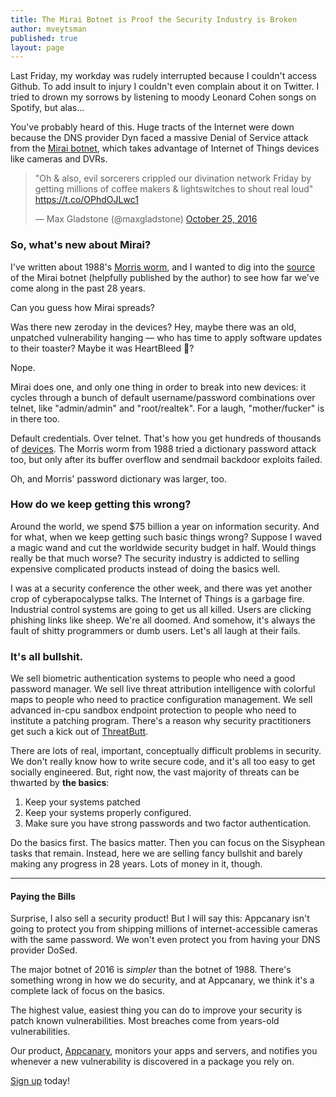 ```yaml
---
title: The Mirai Botnet is Proof the Security Industry is Broken
author: mveytsman
published: true
layout: page
---
```


Last Friday, my workday was rudely interrupted because I couldn't access Github.
To add insult to injury I couldn't even complain about it on Twitter. I tried to
drown my sorrows by listening to moody Leonard Cohen songs on Spotify, but
alas...

You've probably heard of this. Huge tracts of the Internet were down because the DNS provider Dyn 
faced a massive Denial of Service attack from the
[Mirai botnet](https://krebsonsecurity.com/2016/10/hacked-cameras-dvrs-powered-todays-massive-internet-outage/), 
which takes advantage of Internet of Things devices like cameras and DVRs.

<p><blockquote class="twitter-tweet" data-lang="en"><p lang="en" dir="ltr">&quot;Oh &amp; also, evil sorcerers crippled our divination network Friday by getting millions of coffee makers &amp; lightswitches to shout real loud&quot; <a href="https://t.co/OPhdOJLwc1">https://t.co/OPhdOJLwc1</a></p>&mdash; Max Gladstone (@maxgladstone) <a href="https://twitter.com/maxgladstone/status/790890882543288320">October 25, 2016</a></blockquote>
<script async src="//platform.twitter.com/widgets.js" charset="utf-8"></script></p>

### So, what's new about Mirai? 

I've written about
1988's [Morris worm](https://blog.appcanary.com/2016/tale-of-two-worms.html), 
and I wanted to dig into the
[source](https://github.com/jgamblin/Mirai-Source-Code) of the Mirai botnet
(helpfully published by the author) to see how far we've come along in the past
28 years.

Can you guess how Mirai spreads? 

Was there new zeroday in the devices? Hey, maybe there was an old, unpatched
vulnerability hanging &mdash; who has time to apply software updates to their toaster? 
Maybe it was HeartBleed 👻?

Nope.

Mirai does one, and only one thing in order to break into new devices: it cycles through a bunch of default
username/password combinations over telnet, like "admin/admin" and "root/realtek". For a
laugh, "mother/fucker" is in there too.

Default credentials. Over telnet. That's how you get hundreds of thousands of
[devices](http://dyn.com/blog/dyn-analysis-summary-of-friday-october-21-attack/).
The Morris worm from 1988 tried a dictionary password attack too, but only after
its buffer overflow and sendmail backdoor exploits failed. 

Oh, and Morris' password dictionary was larger, too.

### How do we keep getting this wrong?

Around the world, we spend $75 billion a year on information security.
And for what, when we keep getting such basic things wrong? Suppose I waved a
magic wand and cut the worldwide security budget in half. Would things really be
that much worse? The security industry is addicted to selling expensive
complicated products instead of doing the basics well. 

I was at a security conference the other week, and there was yet another crop of
cyberapocalypse talks. The Internet of Things is a garbage fire. Industrial control
systems are going to get us all killed. Users are clicking phishing links like
sheep. We're all doomed. And somehow, it's always the fault of shitty
programmers or dumb users. Let's all laugh at their fails.

### It's all bullshit. 

We sell biometric authentication systems to people who need a good password
manager. We sell live threat attribution intelligence with colorful maps to
people who need to practice configuration management. We sell advanced
in-cpu sandbox endpoint protection to people who need to institute a patching program.
There's a reason why security practitioners get such a kick out of
[ThreatButt](https://threatbutt.com/).

There are lots of real, important, conceptually difficult problems in
security. We don't really know how to write secure code, and it's all too
easy to get socially engineered. But, right now, the vast majority of threats can be thwarted by <b>the basics</b>:

1. Keep your systems patched
2. Keep your systems properly configured.
3. Make sure you have strong passwords and two factor authentication.

Do the basics first. The basics matter. Then you can focus on the Sisyphean
tasks that remain. Instead, here we are selling fancy bullshit and barely making
any progress in 28 years. Lots of money in it, though.

---

#### Paying the Bills

Surprise, I also sell a security product! But I will say this: Appcanary
isn't going to protect you from shipping millions of internet-accessible
cameras with the same password. We won't even protect you from having your DNS
provider DoSed.

The major botnet of 2016 is *simpler* than the botnet of 1988. There's something
wrong in how we do security, and at Appcanary, we think it's a complete lack of
focus on the basics. 

The highest value, easiest thing you can do to improve your security is patch
known vulnerabilities. Most breaches come from years-old vulnerabilities. 

Our product,
[Appcanary](https://appcanary.com/?utm_source=blog&utm_medium=web&utm_campaign=broken),
monitors your apps and servers, and notifies you whenever a new vulnerability is
discovered in a package you rely on.

[Sign up](https://appcanary.com/sign_up?utm_source=blog&utm_medium=web&utm_campaign=broken) today!
